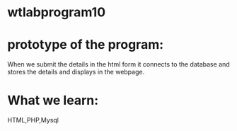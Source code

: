 # wtlabprogram10
# prototype of the program:
  When we submit the details in the html form it connects to the database and stores the details and displays in the webpage.
# What we learn:
  HTML,PHP,Mysql

